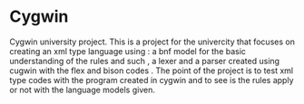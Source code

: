 # Cygwin
Cygwin university project.
This is a project for the univercity that focuses on creating an xml type language using : a bnf model for the basic understanding of the rules and such , a lexer and a parser created using cugwin with the flex and bison codes . The point of the project is to test xml type codes with the program created in cygwin and to see is the rules apply or not with the language models given.
